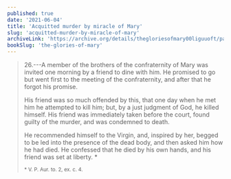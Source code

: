 ```yaml
---
published: true
date: '2021-06-04'
title: 'Acquitted murder by miracle of Mary'
slug: 'acquitted-murder-by-miracle-of-mary'
archiveLink: 'https://archive.org/details/thegloriesofmary00liguuoft/page/695?view=theater'
bookSlug: 'the-glories-of-mary'
---
```


> 26.---A member of the brothers of the confraternity of Mary was invited one morning by a friend to dine with him. He promised to go but went first to the meeting of the confraternity, and after that he forgot his promise.
>
> His friend was so much offended by this, that one day when he met him he attempted to kill him; but, by a just judgment of God, he killed himself. His friend was immediately taken before the court, found guilty of the murder, and was condemned to death.
>
> He recommended himself to the Virgin, and, inspired by her, begged to be led into the presence of the dead body, and then asked him how he had died. He confessed that he died by his own hands, and his friend was set at liberty. \*
>
> <small>\* V. P. Aur. to. 2, ex. c. 4.</small>